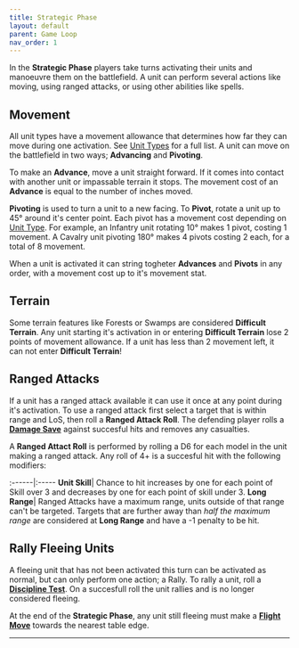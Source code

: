 ```yaml
---
title: Strategic Phase
layout: default
parent: Game Loop
nav_order: 1
---
```


<link rel="stylesheet" href="../../style.css">

In the **Strategic Phase** players take turns activating their units and manoeuvre them on the battlefield. A unit can perform several actions like moving, using ranged attacks, or using other abilities like spells.

## Movement
All unit types have a movement allowance that determines how far they can move during one activation. See [Unit Types] for a full list. A unit can move on the battlefield in two ways; **Advancing** and **Pivoting**.

To make an **Advance**, move a unit straight forward. If it comes into contact with another unit or impassable terrain it stops. The movement cost of an **Advance** is equal to the number of inches moved. 

**Pivoting** is used to turn a unit to a new facing. To **Pivot**, rotate a unit up to 45° around it's center point. Each pivot has a movement cost depending on [Unit Type]. For example, an Infantry unit rotating 10° makes 1 pivot, costing 1 movement. A Cavalry unit pivoting 180° makes 4 pivots costing 2 each, for a total of 8 movement.

When a unit is activated it can string togheter **Advances** and **Pivots** in any order, with a movement cost up to it's movement stat.

## Terrain
Some terrain features like Forests or Swamps are considered **Difficult Terrain**. Any unit starting it's activation in or entering **Difficult Terrain** lose 2 points of movement allowance. If a unit has less than 2 movement left, it can not enter **Difficult Terrain**!

## Ranged Attacks
If a unit has a ranged attack available it can use it once at any point during it's activation. To use a ranged attack first select a target that is within range and LoS, then roll a **Ranged Attack Roll**. The defending player rolls a **[Damage Save]** against succesful hits and removes any casualties. 

A **Ranged Attact Roll** is performed by rolling a D6 for each model in the unit making a ranged attack. Any roll of 4+ is a succesful hit with the following modifiers:

:------|:-----
**Unit Skill**| Chance to hit increases by one for each point of Skill over 3 and decreases by one for each point of skill under 3. 
**Long Range**| Ranged Attacks have a maximum range, units outside of that range can't be targeted. Targets that are further away than *half the maximum range* are considered at **Long Range** and have a -1 penalty to be hit.


## Rally Fleeing Units
A fleeing unit that has not been activated this turn can be activated as normal, but can only perform one action; a Rally. To rally a unit, roll a **[Discipline Test]**. On a succesfull roll the unit rallies and is no longer considered fleeing.

At the end of the **Strategic Phase**, any unit still fleeing must make a **[Flight Move]** towards the nearest table edge. 

----

[Unit Types]: ../UnitTypes#Unit-Types
[Unit Type]: ../UnitTypes#Unit-Types
[Discipline Test]: ../UnitTypes#Discipline-and-Rank-Bonus
[Flight Move]: ../UnitTypes#Flight-Move
[Damage Save]: CombatPhase#Damage-Save
